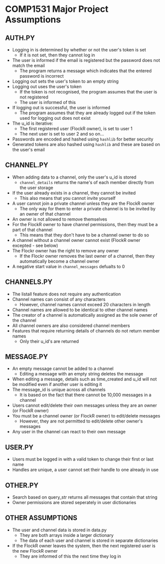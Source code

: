 # COMP1531 Major Project Assumptions

## AUTH.PY

* Logging in is determined by whether or not the user's token is set
    * If it is not set, then they cannot log in
* The user is informed if the email is registered but the password does not match the email
    * The program returns a message which indicates that the entered password is incorrect
* Logging out sets the user's token to an empty string
* Logging out uses the user's token
    * If the token is not recognised, the program assumes that the user is not registered
    * The user is informed of this
* If logging out is successful, the user is informed
    * The program assumes that they are already logged out if the token used for logging out does not exist
* The u_id is iterative:
    * The first registered user (FlockR owner), is set to user 1
    * The next user is set to user 2 and so on...
* Passwords are encoded and hashed using `hashlib` for better security
* Generated tokens are also hashed using `hashlib` and these are based on the user's email


## CHANNEL.PY

* When adding data to a channel, only the user's u_id is stored
    * `channel_details` returns the name's of each member directly from the user storage
* If the user already exists in a channel, they cannot be invited
    * This also means that you cannot invite yourself
* A user cannot join a private channel unless they are the FlockR owner
    * The only way for them to enter a private channel is to be invited by an owner of that channel
* An owner is not allowed to remove themselves
* For the FlockR owner to have channel permissions, then they must be a part of that channel
    * This means that they don't have to be a channel owner to do so
* A channel without a channel owner cannot exist (FlockR owner excepted - see below)
* The Flockr owner has the right to remove any owner
    * If the Flockr owner removes the last owner of a channel, then they automatically become a channel owner
* A negative start value in `channel_messages` defualts to 0


## CHANNELS.PY

* The listall feature does not require any authentication
* Channel names can consist of any characters
    * However, channel names cannot exceed 20 characters in length
* Channel names are allowed to be identical to other channel names
* The creator of a channel is automatically assigned as the sole owner of the channel
* All channel owners are also considered channel members
* Features that require returning details of channels do not return member names
    * Only their u_id's are returned


## MESSAGE.PY

* An empty message cannot be added to a channel
    * Editing a message with an empty string deletes the message
* When editing a message, details such as time_created and u_id will not be modified even if another user is editing it
* The message_id is unique across all channels
    * It is based on the fact that there cannot be 10,000 messages in a channel
* Users cannot edit/delete their own messages unless they are an owner (or FlockR owner)
* You must be a channel owner (or FlockR owner) to edit/delete messages
    * However, they are not permitted to edit/delete other owner's messages
* Any user in the channel can react to their own message


## USER.PY

* Users must be logged in with a valid token to change their first or last name
* Handles are unique, a user cannot set their handle to one already in use

## OTHER.PY

* Search based on query_str returns all messages that contain that string
* Owner permissions are stored seperately in user dictionaries

## OTHER ASSUMPTIONS

* The user and channel data is stored in data.py
    * They are both arrays inside a larger dictionary
    * The data of each user and channel is stored in separate dictionaries
* If the FlockR owner leaves the system, then the next registered user is the new FlockR owner
    * They are informed of this the next time they log in